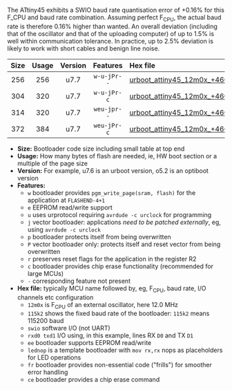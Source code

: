 The ATtiny45 exhibits a SWIO baud rate quantisation error of +0.16% for this F_CPU and baud rate combination. Assuming perfect F<sub>CPU</sub>, the actual baud rate is therefore 0.16% higher than wanted. An overall deviation (including that of the oscillator and that of the uploading computer) of up to 1.5% is well within communication tolerance. In practice, up to 2.5% deviation is likely to work with short cables and benign line noise.

|Size|Usage|Version|Features|Hex file|
|:-:|:-:|:-:|:-:|:--|
|256|256|u7.7|`w-u-jPr--`|[urboot_attiny45_12m0x_+460k8_swio_rxb0_txb1_lednop.hex](https://raw.githubusercontent.com/stefanrueger/urboot.hex/main/mcus/attiny45/external_oscillator/fcpu_12m0x/br_+460k8/urboot_attiny45_12m0x_+460k8_swio_rxb0_txb1_lednop.hex)|
|304|320|u7.7|`w-u-jPr-c`|[urboot_attiny45_12m0x_+460k8_swio_rxb0_txb1_lednop_fr_ce.hex](https://raw.githubusercontent.com/stefanrueger/urboot.hex/main/mcus/attiny45/external_oscillator/fcpu_12m0x/br_+460k8/urboot_attiny45_12m0x_+460k8_swio_rxb0_txb1_lednop_fr_ce.hex)|
|314|320|u7.7|`weu-jpr--`|[urboot_attiny45_12m0x_+460k8_swio_rxb0_txb1_ee_lednop.hex](https://raw.githubusercontent.com/stefanrueger/urboot.hex/main/mcus/attiny45/external_oscillator/fcpu_12m0x/br_+460k8/urboot_attiny45_12m0x_+460k8_swio_rxb0_txb1_ee_lednop.hex)|
|372|384|u7.7|`weu-jPr-c`|[urboot_attiny45_12m0x_+460k8_swio_rxb0_txb1_ee_lednop_fr_ce.hex](https://raw.githubusercontent.com/stefanrueger/urboot.hex/main/mcus/attiny45/external_oscillator/fcpu_12m0x/br_+460k8/urboot_attiny45_12m0x_+460k8_swio_rxb0_txb1_ee_lednop_fr_ce.hex)|

- **Size:** Bootloader code size including small table at top end
- **Usage:** How many bytes of flash are needed, ie, HW boot section or a multiple of the page size
- **Version:** For example, u7.6 is an urboot version, o5.2 is an optiboot version
- **Features:**
  + `w` bootloader provides `pgm_write_page(sram, flash)` for the application at `FLASHEND-4+1`
  + `e` EEPROM read/write support
  + `u` uses urprotocol requiring `avrdude -c urclock` for programming
  + `j` vector bootloader: applications *need to be patched externally*, eg, using `avrdude -c urclock`
  + `p` bootloader protects itself from being overwritten
  + `P` vector bootloader only: protects itself and reset vector from being overwritten
  + `r` preserves reset flags for the application in the register R2
  + `c` bootloader provides chip erase functionality (recommended for large MCUs)
  + `-` corresponding feature not present
- **Hex file:** typically MCU name followed by, eg, F<sub>CPU</sub>, baud rate, I/O channels etc configuration
  + `12m0x` is F<sub>CPU</sub> of an external oscillator, here 12.0 MHz
  + `115k2` shows the fixed baud rate of the bootloader: `115k2` means 115200 baud
  + `swio` software I/O (not UART)
  + `rxd0 txd1` I/O using, in this example, lines RX `D0` and TX `D1`
  + `ee` bootloader supports EEPROM read/write
  + `lednop` is a template bootloader with `mov rx,rx` nops as placeholders for LED operations
  + `fr` bootloader provides non-essential code ("frills") for smoother error handling
  + `ce` bootloader provides a chip erase command
